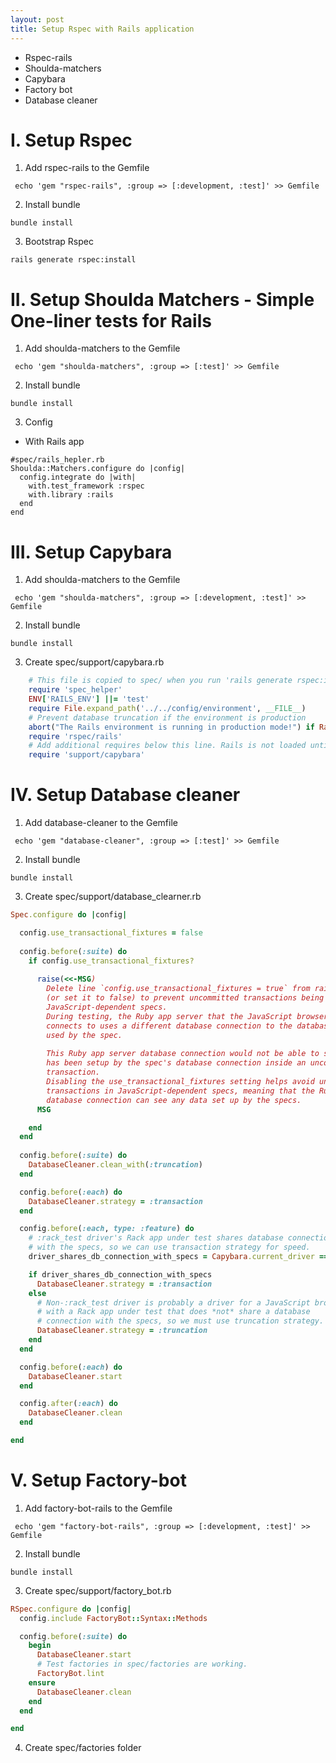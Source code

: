 ```yaml
---
layout: post
title: Setup Rspec with Rails application
---
```


- Rspec-rails
- Shoulda-matchers
- Capybara
- Factory bot
- Database cleaner

# I. Setup Rspec
1. Add rspec-rails to the Gemfile

```
 echo 'gem "rspec-rails", :group => [:development, :test]' >> Gemfile
```

2. Install bundle

```
bundle install
```

3. Bootstrap Rspec

```
rails generate rspec:install
```

# II. Setup Shoulda Matchers - Simple One-liner tests for Rails
1. Add shoulda-matchers to the Gemfile

```
 echo 'gem "shoulda-matchers", :group => [:test]' >> Gemfile
```

2. Install bundle

```
bundle install
```

3. Config
- With Rails app

```
#spec/rails_hepler.rb
Shoulda::Matchers.configure do |config|
  config.integrate do |with|
    with.test_framework :rspec
    with.library :rails
  end
end
```

# III. Setup Capybara
1. Add shoulda-matchers to the Gemfile

```
 echo 'gem "shoulda-matchers", :group => [:development, :test]' >> Gemfile
```

2. Install bundle

```
bundle install
```

3. Create spec/support/capybara.rb

```ruby
	# This file is copied to spec/ when you run 'rails generate rspec:install'
	require 'spec_helper'
	ENV['RAILS_ENV'] ||= 'test'
	require File.expand_path('../../config/environment', __FILE__)
	# Prevent database truncation if the environment is production
	abort("The Rails environment is running in production mode!") if Rails.env.production?
	require 'rspec/rails'
	# Add additional requires below this line. Rails is not loaded until this point!
	require 'support/capybara'
```

# IV. Setup Database cleaner
1. Add database-cleaner to the Gemfile

```
 echo 'gem "database-cleaner", :group => [:test]' >> Gemfile
```

2. Install bundle

```
bundle install
```

3. Create spec/support/database_clearner.rb

```ruby
Spec.configure do |config|

  config.use_transactional_fixtures = false
  
  config.before(:suite) do
    if config.use_transactional_fixtures?
      
      raise(<<-MSG)
        Delete line `config.use_transactional_fixtures = true` from rails_helper.rb
        (or set it to false) to prevent uncommitted transactions being used in
        JavaScript-dependent specs.
        During testing, the Ruby app server that the JavaScript browser driver
        connects to uses a different database connection to the database connection
        used by the spec.
        
        This Ruby app server database connection would not be able to see data that
        has been setup by the spec's database connection inside an uncommitted
        transaction.
        Disabling the use_transactional_fixtures setting helps avoid uncommitted
        transactions in JavaScript-dependent specs, meaning that the Ruby app server
        database connection can see any data set up by the specs.
      MSG

    end
  end
  
  config.before(:suite) do
    DatabaseCleaner.clean_with(:truncation)
  end

  config.before(:each) do
    DatabaseCleaner.strategy = :transaction
  end

  config.before(:each, type: :feature) do
    # :rack_test driver's Rack app under test shares database connection
    # with the specs, so we can use transaction strategy for speed.
    driver_shares_db_connection_with_specs = Capybara.current_driver == :rack_test

    if driver_shares_db_connection_with_specs
      DatabaseCleaner.strategy = :transaction
    else
      # Non-:rack_test driver is probably a driver for a JavaScript browser
      # with a Rack app under test that does *not* share a database 
      # connection with the specs, so we must use truncation strategy.
      DatabaseCleaner.strategy = :truncation
    end
  end

  config.before(:each) do
    DatabaseCleaner.start
  end

  config.after(:each) do
    DatabaseCleaner.clean
  end

end

```

# V. Setup Factory-bot
1. Add factory-bot-rails to the Gemfile

```
 echo 'gem "factory-bot-rails", :group => [:development, :test]' >> Gemfile
```

2. Install bundle

```
bundle install
```

3. Create spec/support/factory_bot.rb

```ruby
RSpec.configure do |config|
  config.include FactoryBot::Syntax::Methods

  config.before(:suite) do
    begin
      DatabaseCleaner.start
      # Test factories in spec/factories are working.
      FactoryBot.lint
    ensure
      DatabaseCleaner.clean
    end
  end

end
```

4. Create spec/factories folder
